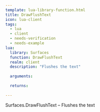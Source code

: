 ```yaml
---
template: lua-library-function.html
title: DrawFlushText
icon: lua-client
tags:
  - lua
  - client
  - needs-verification
  - needs-example
lua:
  library: Surfaces
  function: DrawFlushText
  realm: client
  description: "Flushes the text"
  
  arguments:
  
  returns:
    
---
```


<div class="lua__search__keywords">
Surfaces.DrawFlushText &#x2013; Flushes the text
</div>
